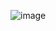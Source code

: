 ![image](https://github.com/ilrexho2011/Project-EULER-Possible-Solutions-Problems-201_to_300/assets/61479363/82670eea-762a-4268-a27d-c3966213c14b)

